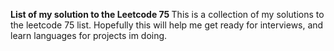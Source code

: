 <b> List of my solution to the Leetcode 75 </b>This is a collection of my solutions to the leetcode 75 list.
Hopefully this will help me get ready for interviews, and learn languages for projects im doing.
